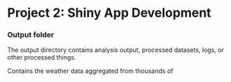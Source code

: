 # Project 2: Shiny App Development

### Output folder

The output directory contains analysis output, processed datasets, logs, or other processed things.

Contains the weather data aggregated from thousands of 

